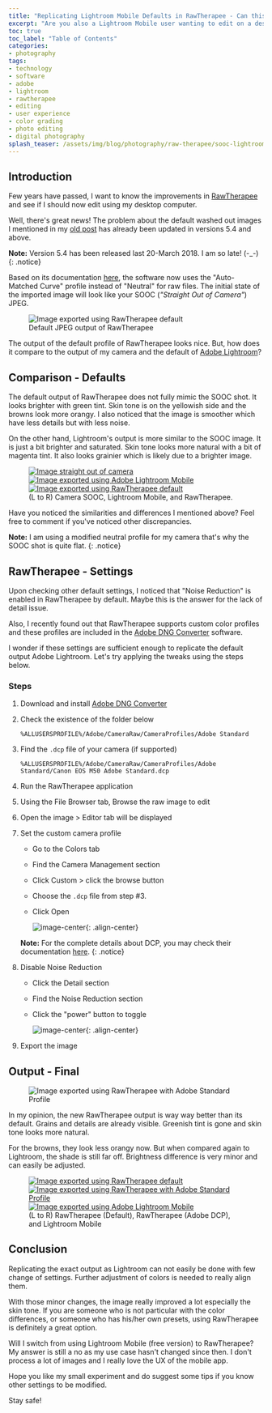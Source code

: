 ```yaml
---
title: "Replicating Lightroom Mobile Defaults in RawTherapee - Can this be achieved?"
excerpt: "Are you also a Lightroom Mobile user wanting to edit on a desktop computer? Check how I try to replicate the default output of Adobe Lightroom using RawTherapee."
toc: true
toc_label: "Table of Contents"
categories:
- photography
tags:
- technology
- software
- adobe
- lightroom
- rawtherapee
- editing
- user experience
- color grading
- photo editing
- digital photography
splash_teaser: /assets/img/blog/photography/raw-therapee/sooc-lightroom-rawtherapee-compare-600x450.jpg
---
```


## Introduction

Few years have passed, I want to know the improvements in [RawTherapee][rawtherapee] and see if I should now edit using my desktop computer.

Well, there's great news! The problem about the default washed out images I mentioned in my [old post][lr-workflow-post] has already been updated in versions 5.4 and above.

**Note:** Version 5.4 has been released last 20-March 2018. I am so late! (-_-)
{: .notice}

Based on its documentation [here][rawtherapee-defaults], the software now uses the "Auto-Matched Curve" profile instead of "Neutral" for raw files. The initial state of the imported image will look like your SOOC (_"Straight Out of Camera"_) JPEG.

<figure>
  <img src="/assets/img/blog/photography/raw-therapee/coffee-watch-raw-therapee-default.jpg"
       alt="Image exported using RawTherapee default">
  <figcaption>Default JPEG output of RawTherapee</figcaption>
</figure>

The output of the default profile of RawTherapee looks nice. But, how does it compare to the output of my camera and the default of [Adobe Lightroom][lightroom]?

## Comparison - Defaults

The default output of RawTherapee does not fully mimic the SOOC shot. It looks brighter with green tint. Skin tone is on the yellowish side and the browns look more orangy. I also noticed that the image is smoother which have less details but with less noise.

On the other hand, Lightroom's output is more similar to the SOOC image. It is just a bit brighter and saturated. Skin tone looks more natural with a bit of magenta tint. It also looks grainier which is likely due to a brighter image.

<figure class="third">
  <a href="/assets/img/blog/photography/raw-therapee/coffee-watch-sooc.JPG">
    <img src="/assets/img/blog/photography/raw-therapee/coffee-watch-sooc.JPG"
         alt="Image straight out of camera">
  </a>
  <a href="/assets/img/blog/photography/raw-therapee/coffee-watch-lightroom-default.jpg">
    <img src="/assets/img/blog/photography/raw-therapee/coffee-watch-lightroom-default.jpg"
         alt="Image exported using Adobe Lightroom Mobile">
  </a>
  <a href="/assets/img/blog/photography/raw-therapee/coffee-watch-raw-therapee-default.jpg">
    <img src="/assets/img/blog/photography/raw-therapee/coffee-watch-raw-therapee-default.jpg"
         alt="Image exported using RawTherapee default">
  </a>
  <figcaption>(L to R) Camera SOOC, Lightroom Mobile, and RawTherapee.</figcaption>
</figure>

Have you noticed the similarities and differences I mentioned above? Feel free to comment if you've noticed other discrepancies.

**Note:** I am using a modified neutral profile for my camera that's why the SOOC shot is quite flat.
{: .notice}

## RawTherapee - Settings

Upon checking other default settings, I noticed that "Noise Reduction" is enabled in RawTherapee by default. Maybe this is the answer for the lack of detail issue.

Also, I recently found out that RawTherapee supports custom color profiles and these profiles are included in the [Adobe DNG Converter][dng-converter] software.

I wonder if these settings are sufficient enough to replicate the default output Adobe Lightroom. Let's try applying the tweaks using the steps below.

### Steps

1. Download and install [Adobe DNG Converter][dng-converter]

2. Check the existence of the folder below

    ```
    %ALLUSERSPROFILE%/Adobe/CameraRaw/CameraProfiles/Adobe Standard
    ```

3. Find the `.dcp` file of your camera (if supported)

    ```
    %ALLUSERSPROFILE%/Adobe/CameraRaw/CameraProfiles/Adobe Standard/Canon EOS M50 Adobe Standard.dcp
    ```

4. Run the RawTherapee application

5. Using the File Browser tab, Browse the raw image to edit

6. Open the image > Editor tab will be displayed

7. Set the custom camera profile

    - Go to the Colors tab
    - Find the Camera Management section
    - Click Custom > click the browse button
    - Choose the `.dcp` file from step #3.
    - Click Open

        ![image-center](/assets/img/blog/photography/raw-therapee/raw-therapee-camera-profile-settings.png "Custom Color Profile"){: .align-center}

    **Note:** For the complete details about DCP, you may check their documentation [here][rawtherapee-dcp].
    {: .notice}

8. Disable Noise Reduction

    - Click the Detail section
    - Find the Noise Reduction section
    - Click the "power" button to toggle

        ![image-center](/assets/img/blog/photography/raw-therapee/raw-therapee-noise-reduction-settings.png "Toggle Noise Reduction"){: .align-center}

9. Export the image

## Output - Final

<figure>
  <img src="/assets/img/blog/photography/raw-therapee/coffee-watch-raw-therapee-adobe-standard-no-nr.jpg"
       alt="Image exported using RawTherapee with Adobe Standard Profile">
</figure>

In my opinion, the new RawTherapee output is way way better than its default. Grains and details are already visible. Greenish tint is gone and skin tone looks more natural. 

For the browns, they look less orangy now. But when compared again to Lightroom, the shade is still far off. Brightness difference is very minor and can easily be adjusted.

<figure class="third">
  <a href="/assets/img/blog/photography/raw-therapee/coffee-watch-raw-therapee-default.jpg">
    <img src="/assets/img/blog/photography/raw-therapee/coffee-watch-raw-therapee-default.jpg"
         alt="Image exported using RawTherapee default">
  </a>
  <a href="/assets/img/blog/photography/raw-therapee/coffee-watch-raw-therapee-adobe-standard-no-nr.jpg">
    <img src="/assets/img/blog/photography/raw-therapee/coffee-watch-raw-therapee-adobe-standard-no-nr.jpg"
         alt="Image exported using RawTherapee with Adobe Standard Profile">
  </a>
  <a href="/assets/img/blog/photography/raw-therapee/coffee-watch-lightroom-default.jpg">
    <img src="/assets/img/blog/photography/raw-therapee/coffee-watch-lightroom-default.jpg"
         alt="Image exported using Adobe Lightroom Mobile">
  </a>
  <figcaption>(L to R) RawTherapee (Default), RawTherapee (Adobe DCP), and Lightroom Mobile</figcaption>
</figure>

## Conclusion

Replicating the exact output as Lightroom can not easily be done with few change of settings. Further adjustment of colors is needed to really align them.

With those minor changes, the image really improved a lot especially the skin tone. If you are someone who is not particular with the color differences, or someone who has his/her own presets, using RawTherapee is definitely a great option.

Will I switch from using Lightroom Mobile (free version) to RawTherapee? My answer is still a no as my use case hasn't changed since then. I don't process a lot of images and I really love the UX of the mobile app.

Hope you like my small experiment and do suggest some tips if you know other settings to be modified.

Stay safe!

[lr-workflow-post]: /photography/my-photo-editing-workflow-utilizing-adobe-lightroom-mobile/
[rawtherapee]: https://rawtherapee.com/
[rawtherapee-defaults]: https://rawpedia.rawtherapee.com/Sidecar_Files_-_Processing_Profiles#Defaults
[rawtherapee-dcp]: https://rawpedia.rawtherapee.com/How_to_get_LCP_and_DCP_profiles
[dng-converter]: https://helpx.adobe.com/photoshop/digital-negative.html
[lightroom]: https://lightroom.adobe.com/